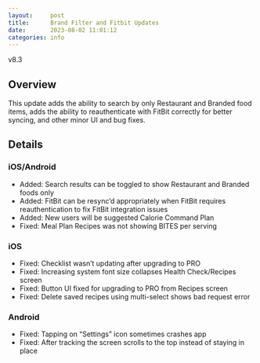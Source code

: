 ```yaml
---
layout:     post
title:      Brand Filter and Fitbit Updates
date:       2023-08-02 11:01:12
categories: info
---
```


v8.3

## Overview

This update adds the ability to search by only Restaurant and Branded food items, adds the ability to reauthenticate with FitBit correctly for better syncing, and other minor UI and bug fixes.


## Details

### iOS/Android
* Added: Search results can be toggled to show Restaurant and Branded foods only
* Added: FitBit can be resync’d appropriately when FitBit requires reauthentication to fix FitBit integration issues
* Added: New users will be suggested Calorie Command Plan
* Fixed: Meal Plan Recipes was not showing BITES per serving

### iOS
*  Fixed: Checklist wasn’t updating after upgrading to PRO
*  Fixed: Increasing system font size collapses Health Check/Recipes screen
*  Fixed: Button UI fixed for upgrading to PRO from Recipes screen
*  Fixed: Delete saved recipes using multi-select shows bad request error

### Android
* Fixed: Tapping on “Settings” icon sometimes crashes app
* Fixed: After tracking the screen scrolls to the top instead of staying in place
